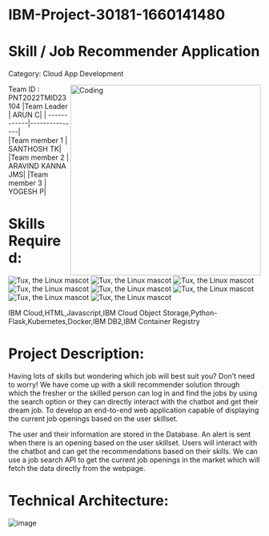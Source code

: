 # IBM-Project-30181-1660141480
# Skill / Job Recommender Application
Category: Cloud App Development

<img align="right" alt="Coding" width="380" src="https://media3.giphy.com/media/3o85xGdsSCHfTPBJok/giphy.gif">


Team ID : PNT2022TMID23104 
|Team Leader | ARUN C|
| ------------|---------------|              
|Team member 1 | SANTHOSH TK|
|Team member 2 | ARAVIND KANNA JMS|
|Team member 3 | YOGESH P|

# Skills Required:
![Tux, the Linux mascot](https://img.icons8.com/color/48/40C057/html-5--v1.png) ![Tux, the Linux mascot](https://img.icons8.com/fluency/48/000000/css3.png) ![Tux, the Linux mascot](https://img.icons8.com/fluency/48/000000/javascript.png) ![Tux, the Linux mascot]( https://img.icons8.com/color/48/000000/kubernetes.png) ![Tux, the Linux mascot](https://img.icons8.com/color/48/000000/docker.png)  ![Tux, the Linux mascot](https://img.icons8.com/fluency/48/000000/python.png)  ![Tux, the Linux mascot]( https://img.icons8.com/ios-filled/50/000000/flask.png) ![Tux, the Linux mascot](https://img.icons8.com/nolan/64/ibm.png)

IBM Cloud,HTML,Javascript,IBM Cloud Object Storage,Python-Flask,Kubernetes,Docker,IBM DB2,IBM Container Registry

# Project Description:

Having lots of skills but wondering which job will best suit you? Don’t need to worry! We have come up with a skill 
recommender solution through which the fresher or the skilled person can log in and find the jobs by using the search 
option or they can directly interact with the chatbot and get their dream job. To develop an end-to-end web application 
capable of displaying the current job openings based on the user skillset.  

The user and their information are stored in the Database.  An alert is sent when there is an opening based on the user 
skillset. Users will interact with the chatbot and can get the recommendations based on their skills. We can use a job 
search API to get the current job openings in the market which will fetch the data directly from the webpage.


# Technical Architecture:

![image](https://user-images.githubusercontent.com/85281422/200366302-18a93be8-8085-4c46-8a53-d6a2734fccbb.png)






